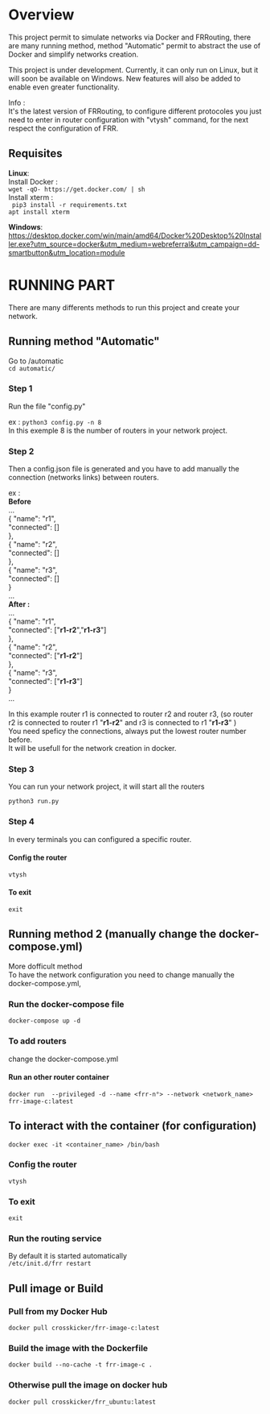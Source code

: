 # Overview
This project permit to simulate networks via Docker and FRRouting, there are many running method, method "Automatic" permit to abstract the use of Docker and simplify networks creation.  

This project is under development. Currently, it can only run on Linux, but it will soon be available on Windows. New features will also be added to enable even greater functionality.  

Info :  
It's the latest version of FRRouting, to configure different protocoles you just need to enter in router configuration with "vtysh" command, for the next respect the configuration of FRR.

## Requisites
<b>Linux</b>:  
    Install Docker :  
    ``` wget -qO- https://get.docker.com/ | sh ```  
    Install xterm :  
    ``` pip3 install -r requirements.txt```  
    ``` apt install xterm ```    

<b>Windows</b>:  
    https://desktop.docker.com/win/main/amd64/Docker%20Desktop%20Installer.exe?utm_source=docker&utm_medium=webreferral&utm_campaign=dd-smartbutton&utm_location=module  

 

# RUNNING PART
There are many differents methods to run this project and create your network.  

## Running method "Automatic"

Go to /automatic  
``` cd automatic/ ```  

### Step 1  
Run the file "config.py"  

ex : ``` python3 config.py -n 8 ```  
In this exemple 8 is the number of routers in your network project.  

### Step 2  
Then a config.json file is generated and you have to add manually the connection (networks links) between routers.  

ex :  
    <b> Before </b>  
    ...  
     {
            "name": "r1",  
            "connected": []  
        },  
        {
            "name": "r2",  
            "connected": []  
        },  
        {
            "name": "r3",  
            "connected": []  
        }  
        ...  
   <b> After :  </b>   
    ...  
     {
            "name": "r1",  
            "connected": ["<b>r1-r2</b>","<b>r1-r3</b>"]  
        },  
        {
            "name": "r2",  
            "connected": ["<b>r1-r2</b>"]  
        },  
        {
            "name": "r3",  
            "connected": ["<b>r1-r3</b>"]  
        }  
        ...  

In this example router r1 is connected to router r2 and router r3, (so router r2 is connected to router r1 "<b>r1-r2</b>" and r3 is connected to r1 "<b>r1-r3</b>" )  
You need speficy the connections, always put the lowest router number before.  
It will be usefull for the network creation in docker.  

### Step 3  

You can run your network project, it will start all the routers  

```python3 run.py ``` 

### Step 4  
In every terminals you can configured a specific router.  

#### Config the router  
``` vtysh ```
#### To exit  
```exit ```

## Running method 2 (manually change the docker-compose.yml)
More dofficult method  
To have the network configuration you need to change manually the docker-compose.yml,  

### Run the docker-compose file

``` docker-compose up -d ```

### To add routers
change the docker-compose.yml

#### Run an other router container
``` docker run  --privileged -d --name <frr-n°> --network <network_name> frr-image-c:latest ```


## To interact with the container (for configuration)
``` docker exec -it <container_name> /bin/bash ``` 
### Config the router
``` vtysh ```
### To exit 
```exit ```

### Run the routing service
By default it is started automatically  
``` /etc/init.d/frr restart ``` 




## Pull image or Build
### Pull from my Docker Hub
``` docker pull crosskicker/frr-image-c:latest ```

### Build the image with the Dockerfile
``` docker build --no-cache -t frr-image-c . ```


### Otherwise pull the image on docker hub
``` docker pull crosskicker/frr_ubuntu:latest ```
